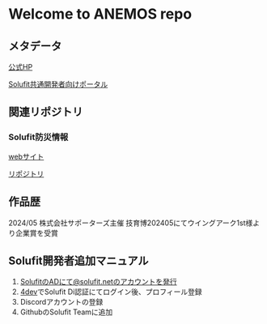 # Welcome to ANEMOS repo

## メタデータ

[公式HP](https://anemos.solufit.net)

[Solufit共通開発者向けポータル](https://4dev.solufit.net)

## 関連リポジトリ

### Solufit防災情報

[webサイト](https://hazard.solufit.net)

[リポジトリ](https://github.com/solufit/hazard)


## 作品歴

2024/05 株式会社サポーターズ主催 技育博202405にてウイングアーク1st様より企業賞を受賞

## Solufit開発者追加マニュアル

1. SolufitのADにて@solufit.netのアカウントを発行
2. [4dev](https://4dev.solufit.net)でSolufit Di認証にてログイン後、プロフィール登録
3. Discordアカウントの登録
4. GithubのSolufit Teamに追加
